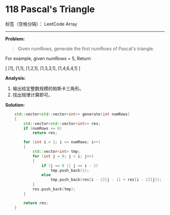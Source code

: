 ﻿# 118 Pascal's Triangle

标签（空格分隔）： LeetCode Array

---

**Problem:**
>   Given numRows, generate the first numRows of Pascal's triangle.
>
For example, given numRows = 5,
Return
>
[
     [1],
    [1,1],
   [1,2,1],
  [1,3,3,1],
 [1,4,6,4,1]
]

**Analysis:**

 1. 输出给定整数规模的帕斯卡三角形。
 2. 找出规律计算即可。

**Solution:**
```cpp
	std::vector<std::vector<int>> generate(int numRows)
	{
		std::vector<std::vector<int>> res;
		if (numRows <= 0)
			return res;

		for (int i = 1; i <= numRows; i++)
		{	
			std::vector<int> tmp;
			for (int j = 0; j < i; j++)
			{
				if (j == 0 || j == i - 1)
					tmp.push_back(1);
				else
					tmp.push_back(res[i - 2][j - 1] + res[i - 2][j]);
			}
			res.push_back(tmp);
		}

		return res;
	}
```
 
